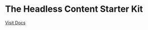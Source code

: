 # The Headless Content Starter Kit

[Visit Docs](https://www.manuel-schoebel.com/docs/the-headless-content-starter-kit/developer-docs/quick-start)
